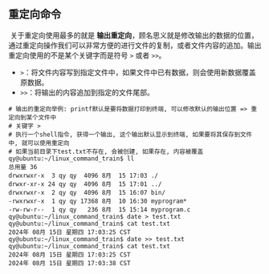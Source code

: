 ## 重定向命令

​	关于重定向使用最多的就是 **输出重定向**，顾名思义就是修改输出的数据的位置，通过重定向操作我们可以非常方便的进行文件的复制，或者文件内容的追加。输出重定向使用的不是某个关键字而是符号 `>` 或者 `>>`。

- `>`：将文件内容写到指定文件中，如果文件中已有数据，则会使用新数据覆盖原数据。
- `>>`：将输出的内容追加到指定的文件尾部。

```shell
# 输出的重定向举例: printf默认是要将数据打印到终端, 可以修改默认的输出位置 => 重定向到某个文件中
# 关键字 >
# 执行一个shell指令, 获得一个输出, 这个输出默认显示到终端, 如果要将其保存到文件中, 就可以使用重定向
# 如果当前目录下test.txt不存在, 会被创建, 如果存在, 内容被覆盖
qy@ubuntu:~/linux_command_train$ ll
总用量 36
drwxrwxr-x  3 qy qy  4096 8月  15 17:03 ./
drwxr-xr-x 24 qy qy  4096 8月  15 17:01 ../
drwxrwxr-x  2 qy qy  4096 8月  15 16:07 bin/
-rwxrwxr-x  1 qy qy 17368 8月  10 16:30 myprogram*
-rw-rw-r--  1 qy qy   236 8月  15 15:14 myprogram.c
qy@ubuntu:~/linux_command_train$ date > test.txt
qy@ubuntu:~/linux_command_train$ cat test.txt 
2024年 08月 15日 星期四 17:03:25 CST
qy@ubuntu:~/linux_command_train$ date >> test.txt
qy@ubuntu:~/linux_command_train$ cat test.txt 
2024年 08月 15日 星期四 17:03:25 CST
2024年 08月 15日 星期四 17:03:38 CST
```

